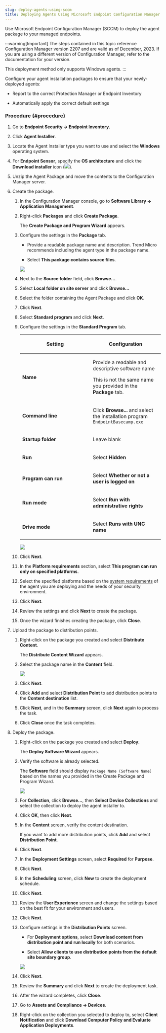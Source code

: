 ```yaml
---
slug: deploy-agents-using-sccm
title: Deploying Agents Using Microsoft Endpoint Configuration Manager (SCCM)
---
```


Use Microsoft Endpoint Configuration Manager (SCCM) to deploy the agent package to your managed endpoints.

:::warning[Important]
The steps contained in this topic reference Configuration Manager version 2207 and are valid as of December, 2023. If you are using a different version of Configuration Manager, refer to the documentation for your version.

This deployment method only supports Windows agents.
:::

Configure your agent installation packages to ensure that your newly-deployed agents:

- Report to the correct Protection Manager or Endpoint Inventory

- Automatically apply the correct default settings

### Procedure {#procedure}

1.  Go to **Endpoint Security → Endpoint Inventory**.

2.  Click **Agent Installer**.

3.  Locate the Agent Installer type you want to use and select the **Windows** operating system.

4.  For **Endpoint Sensor**, specify the **OS architecture** and click the **Download installer** icon (![](/images/downloadInstaller=20230617123737.webp)).

5.  Unzip the Agent Package and move the contents to the Configuration Manager server.

6.  Create the package.

    1.  In the Configuration Manager console, go to **Software Library → Application Management**.

    2.  Right-click **Packages** and click **Create Package**.

        The **Create Package and Program Wizard** appears.

    3.  Configure the settings in the **Package** tab.

        - Provide a readable package name and description. Trend Micro recommends including the agent type in the package name.

        - Select **This package contains source files**.

        ![](/images/CPPW_PackageTab=GUID-82315f73-a237-4fc1-8368-d0f0e896b160.webp)

    4.  Next to the **Source folder** field, click **Browse...**.

    5.  Select **Local folder on site server** and click **Browse...**

    6.  Select the folder containing the Agent Package and click **OK**.

    7.  Click **Next**.

    8.  Select **Standard program** and click **Next**.

    9.  Configure the settings in the **Standard Program** tab.

        <table>
        <colgroup>
        <col style="width: 50%" />
        <col style="width: 50%" />
        </colgroup>
        <thead>
        <tr>
        <th><p>Setting</p></th>
        <th><p>Configuration</p></th>
        </tr>
        </thead>
        <tbody>
        <tr>
        <td><p><strong>Name</strong></p></td>
        <td><p>Provide a readable and descriptive software name</p>
        <p>This is not the same name you provided in the <strong>Package</strong> tab.</p></td>
        </tr>
        <tr>
        <td><p><strong>Command line</strong></p></td>
        <td><p>Click <strong>Browse...</strong> and select the installation program <code>EndpointBasecamp.exe</code></p></td>
        </tr>
        <tr>
        <td><p><strong>Startup folder</strong></p></td>
        <td><p>Leave blank</p></td>
        </tr>
        <tr>
        <td><p><strong>Run</strong></p></td>
        <td><p>Select <strong>Hidden</strong></p></td>
        </tr>
        <tr>
        <td><p><strong>Program can run</strong></p></td>
        <td><p>Select <strong>Whether or not a user is logged on</strong></p></td>
        </tr>
        <tr>
        <td><p><strong>Run mode</strong></p></td>
        <td><p>Select <strong>Run with administrative rights</strong></p></td>
        </tr>
        <tr>
        <td><p><strong>Drive mode</strong></p></td>
        <td><p>Select <strong>Runs with UNC name</strong></p></td>
        </tr>
        </tbody>
        </table>

        ![](/images/CPPW_StandardProgram=GUID-c43847bd-3abe-41d5-9a0c-674d724442b8.webp)

    10. Click **Next**.

    11. In the **Platform requirements** section, select **This program can run only on specified platforms**.

    12. Select the specified platforms based on the [system requirements](endpoint-agent-system-requirements.md) of the agent you are deploying and the needs of your security environment.

    13. Click **Next**.

    14. Review the settings and click **Next** to create the package.

    15. Once the wizard finishes creating the package, click **Close**.

7.  Upload the package to distribution points.

    1.  Right-click on the package you created and select **Distribute Content**.

        The **Distribute Content Wizard** appears.

    2.  Select the package name in the **Content** field.

        ![](/images/DCW_GeneralTab=GUID-c0680116-798b-4b3d-92d3-abee47a7d85b.webp)

    3.  Click **Next**.

    4.  Click **Add** and select **Distribution Point** to add distribution points to the **Content destination** list.

    5.  Click **Next**, and in the **Summary** screen, click **Next** again to process the task.

    6.  Click **Close** once the task completes.

8.  Deploy the package.

    1.  Right-click on the package you created and select **Deploy**.

        The **Deploy Software Wizard** appears.

    2.  Verify the software is already selected.

        The **Software** field should display `Package Name (Software Name)` based on the names you provided in the Create Package and Program Wizard.

        ![](/images/DSW_GeneralTabNameMarked=GUID-eff28d6d-0098-4d47-8ba0-9b63fc44a560.webp)

    3.  For **Collection**, click **Browse...**, then **Select Device Collections** and select the collection to deploy the agent installer to.

    4.  Click **OK**, then click **Next**.

    5.  In the **Content** screen, verify the content destination.

        If you want to add more distribution points, click **Add** and select **Distribution Point**.

    6.  Click **Next**.

    7.  In the **Deployment Settings** screen, select **Required** for **Purpose**.

    8.  Click **Next**.

    9.  In the **Scheduling** screen, click **New** to create the deployment schedule.

    10. Click **Next**.

    11. Review the **User Experience** screen and change the settings based on the best fit for your environment and users.

    12. Click **Next**.

    13. Configure settings in the **Distribution Points** screen.

        - For **Deployment options**, select **Download content from distribution point and run locally** for both scenarios.

        - Select **Allow clients to use distribution points from the default site boundary group**.

        ![](/images/DSW_DistributionPoints=GUID-2699e5e5-d2c6-4d72-bcee-ad85802ff67d.webp)

    14. Click **Next**.

    15. Review the **Summary** and click **Next** to create the deployment task.

    16. After the wizard completes, click **Close**.

    17. Go to **Assets and Compliance → Devices**.

    18. Right-click on the collection you selected to deploy to, select **Client Notification** and click **Download Computer Policy and Evaluate Application Deployments**.
